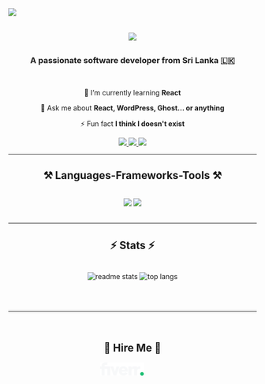 <img align="left" src="https://visitor-badge.laobi.icu/badge?page_id=thiinaabey.thilinaabey" />

<h1 align="center">
    <img src="https://readme-typing-svg.herokuapp.com/?font=Righteous&size=35&center=true&vCenter=true&width=500&height=70&duration=4000&lines=Hi+There!+👋;+I'm+Thilina+Abeysinghe!;" />
</h1>

<h3 align="center">A passionate software developer from Sri Lanka 🇱🇰 </h3>

<br/>




<div align="center">
 
 
 🌱 I’m currently learning **React**

💬 Ask me about **React, WordPress, Ghost... or anything**

⚡ Fun fact **I think I doesn't exist**



 </div>


 
<div align="center"> 
  <a href="mailto:thilinaabey02@gmail.com">
    <img src="https://img.shields.io/badge/Gmail-333333?style=for-the-badge&logo=gmail&logoColor=red" />
  </a>
  <a href="https://linkedin.com/in/thilinaabey" target="_blank">
    <img src="https://img.shields.io/badge/LinkedIn-0077B5?style=for-the-badge&logo=linkedin&logoColor=white" target="_blank" />
  </a>
  <a href="https://thilinaabey.github.io/thilinaabeysinghe/" target="_blank">
     <img src="https://img.shields.io/badge/Portfolio-FF5722?style=for-the-badge&logo=todoist&logoColor=white" target="_blank" /> <!-- sqlite, safari, google-chrome are other good icon options -->
  </a>
</div>

 <hr/>
 
<h2 align="center">⚒️ Languages-Frameworks-Tools ⚒️</h2>
<br/>
<div align="center">
    <img src="https://skillicons.dev/icons?i=react,html,css,github,figma,tailwind" />
    <img src="https://skillicons.dev/icons?i=nodejs,python,javascript,java,nextjs,mysql" /><br>
</div>

<br/>
<hr/>



<h2 align="center">⚡ Stats ⚡</h2>
<br>
<div class= " flex" align="center" >

  <img width=390 src="https://github-readme-stats.vercel.app/api?username=thilinaabey&count_private=true&show_icons=true&theme=react&rank_icon=github&border_radius=10" alt="readme stats" />

  <img width=325  src="https://github-readme-stats.vercel.app/api/top-langs/?username=thilinaabey&hide=HTML&langs_count=8&layout=compact&theme=react&border_radius=10&size_weight=0.5&count_weight=0.5&exclude_repo=github-readme-stats" alt="top langs" />
</div>

<br/><br/>

<hr/>

<br/>

<div align="center">
<h2 align="center">💼 Hire Me 💼</h2>
<a href="https://www.fiverr.com/thilinaabey" target="blank"><img align="center" src="fiverr.svg" alt="fiverr" height="27" /></a>
ㅤㅤㅤ

<p align="center">

</div>

<br/>
